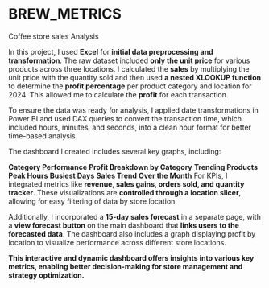 # BREW_METRICS

Coffee store sales Analysis

In this project, I used **Excel** for **initial data preprocessing and transformation**. The raw dataset included **only the unit price** for various products across three locations. I calculated the **sales** by multiplying the unit price with the quantity sold and then used **a nested XLOOKUP function** to determine the **profit percentage** per product category and location for 2024. This allowed me to calculate the **profit** for each transaction.

To ensure the data was ready for analysis, I applied date transformations in Power BI and used DAX queries to convert the transaction time, which included hours, minutes, and seconds, into a clean hour format for better time-based analysis.

The dashboard I created includes several key graphs, including:

**Category Performance**
**Profit Breakdown by Category**
**Trending Products**
**Peak Hours**
**Busiest Days**
**Sales Trend Over the Month**
For KPIs, I integrated metrics like **revenue, sales gains, orders sold, and quantity tracker**. These visualizations are **controlled through a location slicer**, allowing for easy filtering of data by store location.

Additionally, I incorporated a **15-day sales forecast** in a separate page, with a **view forecast button** on the main dashboard that **links users to the forecasted data**. The dashboard also includes a graph displaying profit by location to visualize performance across different store locations.

**This interactive and dynamic dashboard offers insights into various key metrics, enabling better decision-making for store management and strategy optimization.**
